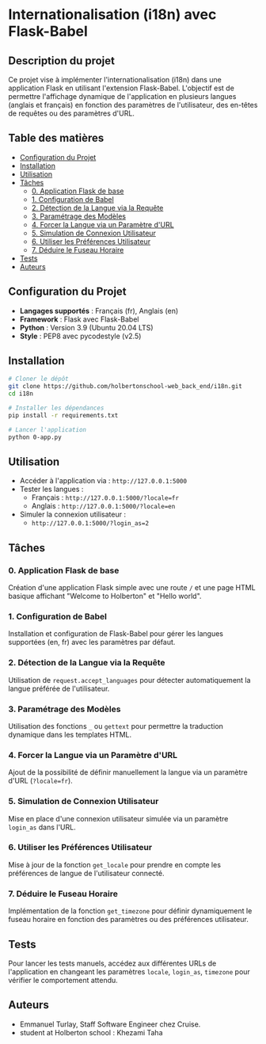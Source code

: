 # Internationalisation (i18n) avec Flask-Babel

## Description du projet
Ce projet vise à implémenter l'internationalisation (i18n) dans une application Flask en utilisant l'extension Flask-Babel. L'objectif est de permettre l'affichage dynamique de l'application en plusieurs langues (anglais et français) en fonction des paramètres de l'utilisateur, des en-têtes de requêtes ou des paramètres d'URL.

## Table des matières
- [Configuration du Projet](#configuration-du-projet)
- [Installation](#installation)
- [Utilisation](#utilisation)
- [Tâches](#taches)
  - [0. Application Flask de base](#0-application-flask-de-base)
  - [1. Configuration de Babel](#1-configuration-de-babel)
  - [2. Détection de la Langue via la Requête](#2-detection-de-la-langue-via-la-requete)
  - [3. Paramétrage des Modèles](#3-parametrage-des-modeles)
  - [4. Forcer la Langue via un Paramètre d'URL](#4-forcer-la-langue-via-un-parametre-durl)
  - [5. Simulation de Connexion Utilisateur](#5-simulation-de-connexion-utilisateur)
  - [6. Utiliser les Préférences Utilisateur](#6-utiliser-les-preferences-utilisateur)
  - [7. Déduire le Fuseau Horaire](#7-deduire-le-fuseau-horaire)
- [Tests](#tests)
- [Auteurs](#auteurs)

## Configuration du Projet
- **Langages supportés** : Français (fr), Anglais (en)
- **Framework** : Flask avec Flask-Babel
- **Python** : Version 3.9 (Ubuntu 20.04 LTS)
- **Style** : PEP8 avec pycodestyle (v2.5)

## Installation
```bash
# Cloner le dépôt
git clone https://github.com/holbertonschool-web_back_end/i18n.git
cd i18n

# Installer les dépendances
pip install -r requirements.txt

# Lancer l'application
python 0-app.py
```

## Utilisation
- Accéder à l'application via : `http://127.0.0.1:5000`
- Tester les langues :
  - Français : `http://127.0.0.1:5000/?locale=fr`
  - Anglais : `http://127.0.0.1:5000/?locale=en`
- Simuler la connexion utilisateur :
  - `http://127.0.0.1:5000/?login_as=2`

## Tâches
### 0. Application Flask de base
Création d'une application Flask simple avec une route `/` et une page HTML basique affichant "Welcome to Holberton" et "Hello world".

### 1. Configuration de Babel
Installation et configuration de Flask-Babel pour gérer les langues supportées (en, fr) avec les paramètres par défaut.

### 2. Détection de la Langue via la Requête
Utilisation de `request.accept_languages` pour détecter automatiquement la langue préférée de l'utilisateur.

### 3. Paramétrage des Modèles
Utilisation des fonctions `_` ou `gettext` pour permettre la traduction dynamique dans les templates HTML.

### 4. Forcer la Langue via un Paramètre d'URL
Ajout de la possibilité de définir manuellement la langue via un paramètre d'URL (`?locale=fr`).

### 5. Simulation de Connexion Utilisateur
Mise en place d'une connexion utilisateur simulée via un paramètre `login_as` dans l'URL.

### 6. Utiliser les Préférences Utilisateur
Mise à jour de la fonction `get_locale` pour prendre en compte les préférences de langue de l'utilisateur connecté.

### 7. Déduire le Fuseau Horaire
Implémentation de la fonction `get_timezone` pour définir dynamiquement le fuseau horaire en fonction des paramètres ou des préférences utilisateur.

## Tests
Pour lancer les tests manuels, accédez aux différentes URLs de l'application en changeant les paramètres `locale`, `login_as`, `timezone` pour vérifier le comportement attendu.

## Auteurs
- Emmanuel Turlay, Staff Software Engineer chez Cruise.
- student at Holberton school : Khezami Taha

